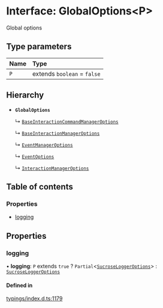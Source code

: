 # Interface: GlobalOptions<P\>

Global options

## Type parameters

| Name | Type |
| :------ | :------ |
| `P` | extends `boolean` = ``false`` |

## Hierarchy

- **`GlobalOptions`**

  ↳ [`BaseInteractionCommandManagerOptions`](../wiki/BaseInteractionCommandManagerOptions)

  ↳ [`BaseInteractionManagerOptions`](../wiki/BaseInteractionManagerOptions)

  ↳ [`EventManagerOptions`](../wiki/EventManagerOptions)

  ↳ [`EventOptions`](../wiki/EventOptions)

  ↳ [`InteractionManagerOptions`](../wiki/InteractionManagerOptions)

## Table of contents

### Properties

- [logging](../wiki/GlobalOptions#logging)

## Properties

### logging

• **logging**: `P` extends ``true`` ? `Partial`<[`SucroseLoggerOptions`](../wiki/SucroseLoggerOptions)\> : [`SucroseLoggerOptions`](../wiki/SucroseLoggerOptions)

#### Defined in

[typings/index.d.ts:1179](https://github.com/Natto-PKP/discord-sucrose/blob/9e8624c/typings/index.d.ts#L1179)
